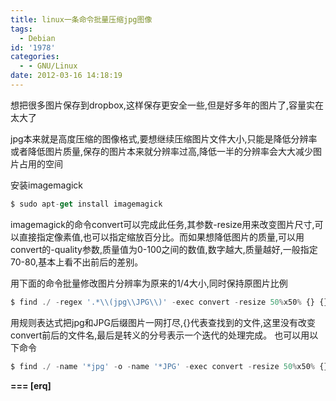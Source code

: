 ```yaml
---
title: linux一条命令批量压缩jpg图像
tags:
  - Debian
id: '1978'
categories:
  - - GNU/Linux
date: 2012-03-16 14:18:19
---
```


想把很多图片保存到dropbox,这样保存更安全一些,但是好多年的图片了,容量实在太大了
<!-- more -->
jpg本来就是高度压缩的图像格式,要想继续压缩图片文件大小,只能是降低分辨率或者降低图片质量,保存的图片本来就分辨率过高,降低一半的分辨率会大大减少图片占用的空间

安装imagemagick

```js
$ sudo apt-get install imagemagick
```

imagemagick的命令convert可以完成此任务,其参数-resize用来改变图片尺寸,可以直接指定像素值,也可以指定缩放百分比。而如果想降低图片的质量,可以用convert的-quality参数,质量值为0-100之间的数值,数字越大,质量越好,一般指定70-80,基本上看不出前后的差别。

用下面的命令批量修改图片分辨率为原来的1/4大小,同时保持原图片比例

```js
$ find ./ -regex '.*\\(jpg\\JPG\\)' -exec convert -resize 50%x50% {} {} \\;
```

用规则表达式把jpg和JPG后缀图片一网打尽,{}代表查找到的文件,这里没有改变convert前后的文件名,最后是转义的分号表示一个迭代的处理完成。
也可以用以下命令

```js
$ find ./ -name '*jpg' -o -name '*JPG' -exec convert -resize 50%x50% {} {} \\;
```

**\===
\[erq\]**